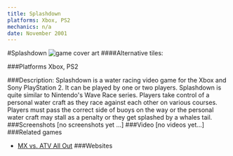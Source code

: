 ```yaml
---
title: Splashdown
platforms: Xbox, PS2
mechanics: n/a
date: November 2001
---
```

#Splashdown
![game cover art](//images.igdb.com/igdb/image/upload/t_cover_big/lxghp7sklbxsjxucpvs3.jpg "Logo Title Text 1")
####Alternative tiles:

###Platforms
Xbox, PS2

###Description:
Splashdown is a water racing video game for the Xbox and Sony PlayStation 2. It can be played by one or two players. Splashdown is quite similar to Nintendo's Wave Race series. Players take control of a personal water craft as they race against each other on various courses. Players must pass the correct side of buoys on the way or the personal water craft may stall as a penalty or they get splashed by a whales tail.
###Screenshots
[no screenshots yet ...]
###Video
[no videos yet...]
###Related games
* [MX vs. ATV All Out](/games/mx-vs-atv-all-out-67625/)
###Websites

